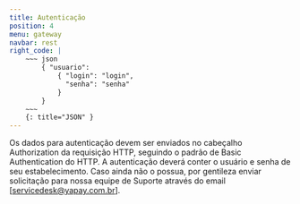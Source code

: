 ```yaml
---
title: Autenticação
position: 4
menu: gateway
navbar: rest
right_code: |
    ~~~ json
        { "usuario":
            { "login": "login", 
              "senha": "senha" 
            }
        }
    ~~~
    {: title="JSON" }
---
```



Os dados para autenticação devem ser enviados no cabeçalho Authorization da requisição HTTP, seguindo o padrão de Basic Authentication do HTTP. A autenticação deverá conter o usuário e senha de seu estabelecimento. Caso ainda não o possua, por gentileza enviar solicitação para nossa equipe de Suporte através do email [servicedesk@yapay.com.br].